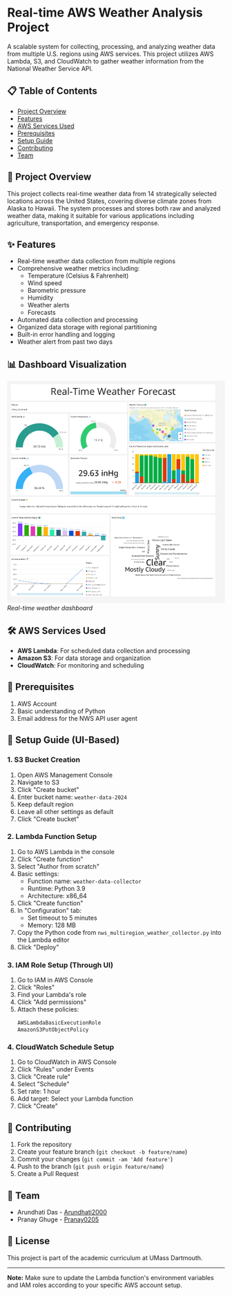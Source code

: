 # Real-time AWS Weather Analysis Project

A scalable system for collecting, processing, and analyzing weather data from multiple U.S. regions using AWS services. This project utilizes AWS Lambda, S3, and CloudWatch to gather weather information from the National Weather Service API.

## 📋 Table of Contents

- [Project Overview](#project-overview)
- [Features](#features)
- [AWS Services Used](#aws-services-used)
- [Prerequisites](#prerequisites)
- [Setup Guide](#setup-guide)
- [Contributing](#contributing)
- [Team](#team)

## 🎯 Project Overview

This project collects real-time weather data from 14 strategically selected locations across the United States, covering diverse climate zones from Alaska to Hawaii. The system processes and stores both raw and analyzed weather data, making it suitable for various applications including agriculture, transportation, and emergency response.

## ✨ Features

- Real-time weather data collection from multiple regions
- Comprehensive weather metrics including:
  - Temperature (Celsius & Fahrenheit)
  - Wind speed
  - Barometric pressure
  - Humidity
  - Weather alerts
  - Forecasts
- Automated data collection and processing
- Organized data storage with regional partitioning
- Built-in error handling and logging
- Weather alert from past two days

## 📊 Dashboard Visualization

![Weather Dashboard](/screenshots\Dashboard.png)
_Real-time weather dashboard_

## 🛠 AWS Services Used

- **AWS Lambda**: For scheduled data collection and processing
- **Amazon S3**: For data storage and organization
- **CloudWatch**: For monitoring and scheduling

## 📝 Prerequisites

1. AWS Account
2. Basic understanding of Python
3. Email address for the NWS API user agent

## 🚀 Setup Guide (UI-Based)

### 1. S3 Bucket Creation

1. Open AWS Management Console
2. Navigate to S3
3. Click "Create bucket"
4. Enter bucket name: `weather-data-2024`
5. Keep default region
6. Leave all other settings as default
7. Click "Create bucket"

### 2. Lambda Function Setup

1. Go to AWS Lambda in the console
2. Click "Create function"
3. Select "Author from scratch"
4. Basic settings:
   - Function name: `weather-data-collector`
   - Runtime: Python 3.9
   - Architecture: x86_64
5. Click "Create function"
6. In "Configuration" tab:
   - Set timeout to 5 minutes
   - Memory: 128 MB
7. Copy the Python code from `nws_multiregion_weather_collector.py` into the Lambda editor
8. Click "Deploy"

### 3. IAM Role Setup (Through UI)

1. Go to IAM in AWS Console
2. Click "Roles"
3. Find your Lambda's role
4. Click "Add permissions"
5. Attach these policies:
   ```
   AWSLambdaBasicExecutionRole
   AmazonS3PutObjectPolicy
   ```

### 4. CloudWatch Schedule Setup

1. Go to CloudWatch in AWS Console
2. Click "Rules" under Events
3. Click "Create rule"
4. Select "Schedule"
5. Set rate: 1 hour
6. Add target: Select your Lambda function
7. Click "Create"

## 🤝 Contributing

1. Fork the repository
2. Create your feature branch (`git checkout -b feature/name`)
3. Commit your changes (`git commit -am 'Add feature'`)
4. Push to the branch (`git push origin feature/name`)
5. Create a Pull Request

## 👥 Team

- Arundhati Das - [Arundhati2000](https://github.com/Arundhuti2000)
- Pranay Ghuge - [Pranay0205](https://github.com/Pranay0205)

## 📜 License

This project is part of the academic curriculum at UMass Dartmouth.

---

**Note:** Make sure to update the Lambda function's environment variables and IAM roles according to your specific AWS account setup.

